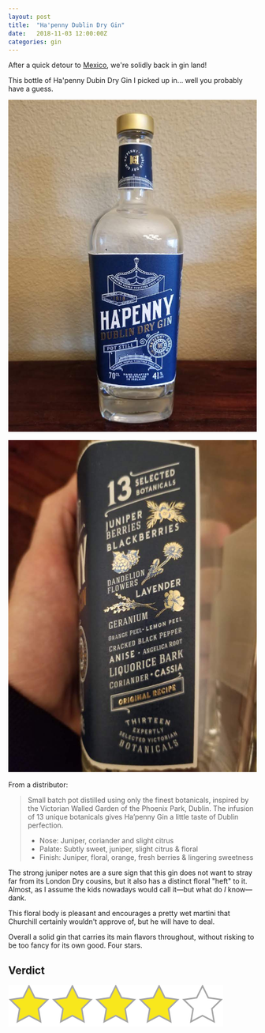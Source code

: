 ```yaml
---
layout: post
title:  "Ha'penny Dublin Dry Gin"
date:   2018-11-03 12:00:00Z
categories: gin
---
```

After a quick detour to [Mexico](/2018-10-27/big-bottom-oak-montelobos-mezcal), we're solidly back in gin land!

This bottle of Ha'penny Dubin Dry Gin I picked up in... well you probably have a guess.

![Ha'penny gin, front](/pics/hapenny-1.jpg)

![Ha'penny gin, back](/pics/hapenny-2.jpg)

From a distributor:

> Small batch pot distilled using only the finest botanicals, inspired by the Victorian Walled Garden of the Phoenix Park, Dublin. The infusion of 13 unique botanicals gives Ha’penny Gin a little taste of Dublin perfection.
>
> * Nose: Juniper, coriander and slight citrus
> * Palate: Subtly sweet, juniper, slight citrus & floral
> * Finish: Juniper, floral, orange, fresh berries & lingering sweetness

The strong juniper notes are a sure sign that this gin does not want to stray far from its London Dry cousins, but it also has a distinct floral "heft" to it. Almost, as I assume the kids nowadays would call it—but what do *I* know—dank.

This floral body is pleasant and encourages a pretty wet martini that Churchill certainly wouldn't approve of, but he will have to deal.

Overall a solid gin that carries its main flavors throughout, without risking to be too fancy for its own good. Four stars.

## Verdict
![4 stars](/assets/star4.png)
